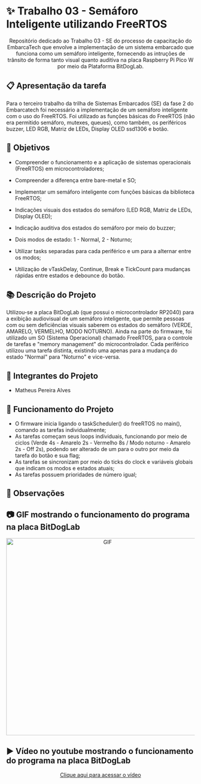 # ✨ Trabalho 03 - Semáforo Inteligente utilizando FreeRTOS

<p align="center"> Repositório dedicado ao Trabalho 03 - SE do processo de capacitação do EmbarcaTech que envolve a implementação de um sistema embarcado que funciona como um semáforo inteligente, fornecendo as intruções de trânsito de forma tanto visual quanto auditiva na placa Raspberry Pi Pico W por meio da Plataforma BitDogLab.</p>

## :clipboard: Apresentação da tarefa

Para o terceiro trabalho da trilha de Sistemas Embarcados (SE) da fase 2 do Embarcatech foi necessário a implementação de um semáforo inteligente com o uso do FreeRTOS. Foi utilizado as funções básicas do FreeRTOS (não era permitido semáforo, mutexes, queues), como também, os periféricos buzzer, LED RGB, Matriz de LEDs, Display OLED ssd1306 e botão.

## :dart: Objetivos

- Compreender o funcionamento e a aplicação de sistemas operacionais (FreeRTOS) em microcontroladores;

- Compreender a diferença entre bare-metal e SO;

- Implementar um semáforo inteligente com funções básicas da biblioteca FreeRTOS;

- Indicações visuais dos estados do semáforo (LED RGB, Matriz de LEDs, Display OLED);

- Indicação auditiva dos estados do semáforo por meio do buzzer;

- Dois modos de estado: 1 - Normal, 2 - Noturno;

- Utilizar tasks separadas para cada periférico e um para a alternar entre os modos;

- Utilização de vTaskDelay, Continue, Break e TickCount para mudanças rápidas entre estados e debounce do botão.

## :books: Descrição do Projeto

Utilizou-se a placa BitDogLab (que possui o microcontrolador RP2040) para a exibição audiovisual de um semáforo inteligente, que permite pessoas com ou sem deficiências visuais saberem os estados do semáforo (VERDE, AMARELO, VERMELHO, MODO NOTURNO). Ainda na parte do firmware, foi utilizado um SO (Sistema Operacional) chamado FreeRTOS, para o controle de tarefas e "memory management" do microcontrolador. Cada periférico utilizou uma tarefa distinta, existindo uma apenas para a mudança do estado "Normal" para "Noturno" e vice-versa.

## :walking: Integrantes do Projeto

- Matheus Pereira Alves

## :bookmark_tabs: Funcionamento do Projeto
- O firmware inicia ligando o taskScheduler() do freeRTOS no main(), comando as tarefas individualmente;
- As tarefas começam seus loops individuais, funcionando por meio de ciclos (Verde 4s - Amarelo 2s - Vermelho 8s / Modo noturno - Amarelo 2s - Off 2s), podendo ser alterado de um para o outro por meio da tarefa do botão e sua flag;
- As tarefas se sincronizam por meio do ticks do clock e variáveis globais que indicam os modos e estados atuais;
- As tarefas possuem prioridades de número igual;

## :eyes: Observações

## :camera: GIF mostrando o funcionamento do programa na placa BitDogLab
<p align="center">
  <img src="images/trabalho03.gif" alt="GIF" width="526px" />
</p>

## :arrow_forward: Vídeo no youtube mostrando o funcionamento do programa na placa BitDogLab

<p align="center">
    <a href="https://youtu.be/pvB4bP7rnCA">Clique aqui para acessar o vídeo</a>
</p>
